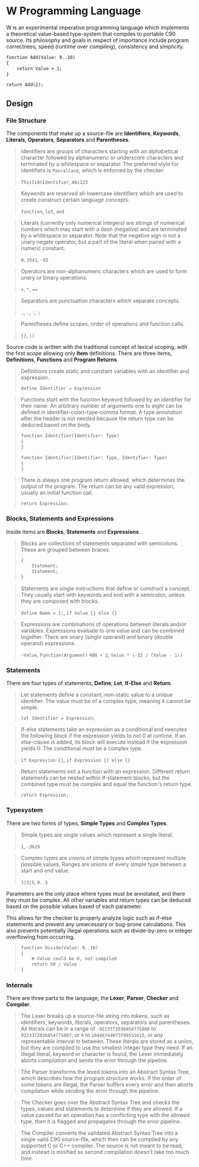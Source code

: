 # W Programming Language
W is an experimental imperative programming language which implements a theoretical value-based type-system that compiles to portable C90 source.
Its philosophy and goals in respect of importance include program correctness, speed (runtime over compiling), consistency and simplicity.

```txt
function Add(Value: 0..10)
{
    return Value + 1;
}

return Add(2);
```

## Design
### File Structure
The components that make up a source-file are **Identifiers**, **Keywords**, **Literals**, **Operators**, **Separators** and **Parentheses**.

> Identifiers are groups of characters starting with an alphabetical character followed by alphanumeric or underscore characters and terminated by a whitespace or separator.
> The preferred style for identifiers is `PascalCase`, which is enforced by the checker.
> 
> `ThisIsAnIdentifier`, `Abc123`

> Keywords are reserved all-lowercase identifiers which are used to create construct certain language concepts.
> 
> `function`, `let`, `and`

> Literals (currently only numerical integers) are strings of numerical numbers which may start with a dash (negative) and are terminated by a whitespace or separator.
> Note that the negative sign is not a unary negate operator, but a part of the literal when paired with a numeric constant.
> 
> `0`, `3541`, `-92`

> Operators are non-alphanumeric characters which are used to form unary or binary operations.
> 
> `+`, `*`, `==`

> Separators are punctuation characters which separate concepts.
> 
> `,`, `.`, `:`, `;`

> Parentheses define scopes, order of operations and function calls.
> 
> `{}`, `()`

Source code is written with the traditional concept of lexical scoping, with the first scope allowing only **Item** definitions.
There are three items, **Definitions**, **Functions** and **Program Returns**

> Definitions create static and constant variables with an identifier and expression.
> 
> `define Identifier = Expression`

> Functions start with the function keyword followed by an identifier for their name.
> An arbitrary number of arguments one to eight can be defined in identifier-colon-type-comma format.
> A type annotation after the header is not needed because the return type can be deduced based on the body.
> 
> ```txt
> function Identifier(Identifier: Type)
> {
> }
> 
> function Identifier(Identifier: Type, Identifier: Type)
> {
> }
> ```

> There is always one program return allowed, which determines the output of the program.
> The return can be any valid expression, usually an initial function call.
> 
> `return Expression;`

### Blocks, Statements and Expressions
Inside items are **Blocks**, **Statements** and **Expressions**.

> Blocks are collections of statements separated with semicolons.
> These are grouped between braces.
> 
> ```txt
> {
>     Statement;
>     Statement;
> }
> ```

> Statements are single instructions that define or construct a concept.
> They usually start with keywords and end with a semicolon, unless they are composed with blocks.
> 
> `define Name = 1;`, `if Value {} else {}`

> Expressions are combinations of operations between literals and/or variables.
> Expressions evaluate to one value and can be combined together.
> There are unary (single operand) and binary (double operand) expressions.
> 
> `-Value`, `Function(Argument)`
> `400 + 2`, `Value * (-32 / (Value - 1))`

### Statements
There are four types of statements, **Define**, **Let**, **If-Else** and **Return**.

> Let statements define a constant, non-static value to a unique identifier.
> The value must be of a complex type, meaning it cannot be simple.
> 
> `let Identifier = Expression;`

> If-else statements take an expression as a conditional and executes the following block if the expression yields to not 0 at runtime.
> If an else-clause is added, its block will execute instead if the expression yields 0.
> The conditional must be a complex type.
> 
> `if Expression {}`, `if Expression {} else {}`

> Return statements exit a function with an expression.
> Different return statements can be nested within if-statement blocks, but the combined type must be complex and equal the function's return type.
> 
> `return Expression;`

### Typesystem
There are two forms of types, **Simple Types** and **Complex Types**.

> Simple types are single values which represent a single literal.
> 
> `1`, `-3629`

> Complex types are unions of simple types which represent multiple possible values.
> Ranges are unions of every simple type between a start and end value.
> 
> `1|3|5`, `0..5`

Parameters are the only place where types must be annotated, and there they must be complex.
All other variables and return types can be deduced based on the possible values based of each parameter.

This allows for the checker to properly analyze logic such as if-else statements and prevent any unnecessary or bug-prone calculations.
This also prevents potentially illegal operations such as divide-by-zero or integer overflowing from occurring.

> ```txt
> function Divide(Value: 0..10)
> {
>     # Value could be 0, not compiled
>     return 50 / Value
> }
> ```

### Internals
There are three parts to the language, the **Lexer**, **Parser**, **Checker** and **Compiler**.

> The Lexer breaks up a source-file string into tokens, such as identifiers, keywords, literals, operators, separators and parentheses.
> All literals can be in a range of `-9223372036854775808` to `9223372036854775807`, or `0` to `18446744073709551615`, or any representable interval in between.
> These literals are stored as a union, but they are compiled to use the smallest integer type they need.
> If an illegal literal, keyword or character is found, the Lexer immediately aborts compilation and sends the error through the pipeline.

> The Parser transforms the lexed tokens into an Abstract Syntax Tree, which describes how the program structure works.
> If the order of some tokens are illegal, the Parser buffers every error and then aborts compilation while sending the error through the pipeline.

> The Checker goes over the Abstract Syntax Tree and checks the types, values and statements to determine if they are allowed.
> If a value passed for an operation has a conflicting type with the allowed type, then it is flagged and propagates through the error pipeline.

> The Compiler converts the validated Abstract Syntax Tree into a single valid C90 source-file, which then can be compiled by any supported C or C++ compiler.
> The source is not meant to be read, and instead is minified so second compilation doesn't take too much time.
